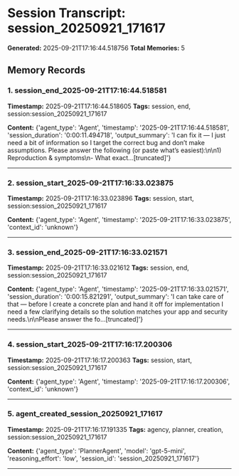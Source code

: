 # Session Transcript: session_20250921_171617

**Generated:** 2025-09-21T17:16:44.518756
**Total Memories:** 5

## Memory Records

### 1. session_end_2025-09-21T17:16:44.518581

**Timestamp:** 2025-09-21T17:16:44.518605
**Tags:** session, end, session:session_20250921_171617

**Content:** {'agent_type': 'Agent', 'timestamp': '2025-09-21T17:16:44.518581', 'session_duration': '0:00:11.494718', 'output_summary': 'I can fix it — I just need a bit of information so I target the correct bug and don’t make assumptions. Please answer the following (or paste what’s easiest):\n\n1) Reproduction & symptoms\n- What exact...[truncated]'}

---

### 2. session_start_2025-09-21T17:16:33.023875

**Timestamp:** 2025-09-21T17:16:33.023896
**Tags:** session, start, session:session_20250921_171617

**Content:** {'agent_type': 'Agent', 'timestamp': '2025-09-21T17:16:33.023875', 'context_id': 'unknown'}

---

### 3. session_end_2025-09-21T17:16:33.021571

**Timestamp:** 2025-09-21T17:16:33.021612
**Tags:** session, end, session:session_20250921_171617

**Content:** {'agent_type': 'Agent', 'timestamp': '2025-09-21T17:16:33.021571', 'session_duration': '0:00:15.821291', 'output_summary': 'I can take care of that — before I create a concrete plan and hand it off for implementation I need a few clarifying details so the solution matches your app and security needs.\n\nPlease answer the fo...[truncated]'}

---

### 4. session_start_2025-09-21T17:16:17.200306

**Timestamp:** 2025-09-21T17:16:17.200363
**Tags:** session, start, session:session_20250921_171617

**Content:** {'agent_type': 'Agent', 'timestamp': '2025-09-21T17:16:17.200306', 'context_id': 'unknown'}

---

### 5. agent_created_session_20250921_171617

**Timestamp:** 2025-09-21T17:16:17.191335
**Tags:** agency, planner, creation, session:session_20250921_171617

**Content:** {'agent_type': 'PlannerAgent', 'model': 'gpt-5-mini', 'reasoning_effort': 'low', 'session_id': 'session_20250921_171617'}

---

